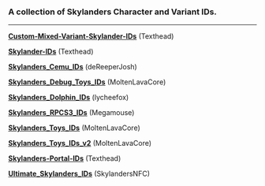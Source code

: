 ### A collection of Skylanders Character and Variant IDs.

---

**[Custom-Mixed-Variant-Skylander-IDs](https://skylandersnfc.github.io/Docs/Skylanders_IDs/Custom-Mixed-Variant-Skylander-IDs)** (Texthead)

**[Skylander-IDs](https://skylandersnfc.github.io/Docs/Skylanders_IDs/Skylander-IDs)** (Texthead)

**[Skylanders_Cemu_IDs](https://skylandersnfc.github.io/Docs/Skylanders_IDs/Skylanders_Cemu_IDs)** (deReeperJosh)

**[Skylanders_Debug_Toys_IDs](https://skylandersnfc.github.io/Docs/Skylanders_IDs/Skylanders_Debug_Toys_IDs)** (MoltenLavaCore)

**[Skylanders_Dolphin_IDs](https://skylandersnfc.github.io/Docs/Skylanders_IDs/Skylanders_Dolphin_IDs)** (lycheefox)

**[Skylanders_RPCS3_IDs](https://skylandersnfc.github.io/Docs/Skylanders_IDs/Skylanders_RPCS3_IDs)** (Megamouse)

**[Skylanders_Toys_IDs](https://skylandersnfc.github.io/Docs/Skylanders_IDs/Skylanders_Toys_IDs)** (MoltenLavaCore)

**[Skylanders_Toys_IDs_v2](https://skylandersnfc.github.io/Docs/Skylanders_IDs/Skylanders_Toys_IDs_v2)** (MoltenLavaCore)

**[Skylanders-Portal-IDs](https://skylandersnfc.github.io/Docs/Skylanders_IDs/Skylanders-Portal-IDs)** (Texthead)

**[Ultimate_Skylanders_IDs](https://skylandersnfc.github.io/Docs/Skylanders_IDs/Ultimate_Skylanders_IDs)** (SkylandersNFC)
